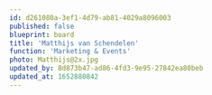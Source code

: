 ```yaml
---
id: d261080a-3ef1-4d79-ab81-4029a8096003
published: false
blueprint: board
title: 'Matthijs van Schendelen'
function: 'Marketing & Events'
photo: Matthijs@2x.jpg
updated_by: 8d873b47-ad86-4fd3-9e95-27842ea80beb
updated_at: 1652880842
---
```

